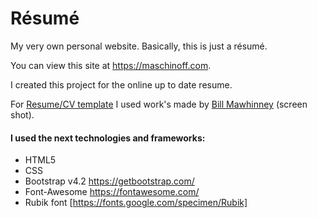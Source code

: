 # Résumé
My very own personal website. Basically, this is just a résumé.

You can view this site at <https://maschinoff.com>.
 
I created this project for the online up to date resume.

For [Resume/CV template](https://creativemarket.com/bilmaw/1103520-ResumeCV-Anderson/screenshots/#screenshot1) I used work's made by 
[Bill Mawhinney](https://dribbble.com/bilmaw) (screen shot).  

#### I used the next technologies and frameworks:
* HTML5
* CSS
* Bootstrap v4.2 https://getbootstrap.com/
* Font-Awesome https://fontawesome.com/
* Rubik font [https://fonts.google.com/specimen/Rubik]
